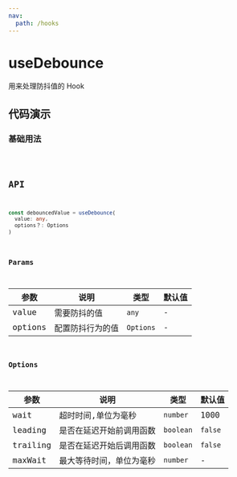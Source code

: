 ```yaml
---
nav:
  path: /hooks
---
```


# useDebounce

用来处理防抖值的 Hook

## 代码演示

### 基础用法

<code hideActions='["CSB"]' src="./demo/demo.tsx" />

## API

```typescript
const debouncedValue = useDebounce(
  value: any,
  options？: Options
)
```

### Params

| 参数        | 说明          | 类型          | 默认值        |
| -----------| --------------| -------------| -------------|
| value      | 需要防抖的值    | `any`        | -            |
| options    | 配置防抖行为的值 | `Options`    | -            |


### Options

| 参数        | 说明          | 类型          | 默认值        |
| -----------| --------------| -------------| -------------|
| wait       | 超时时间,单位为毫秒 | `number`  | 1000         |
| leading    | 是否在延迟开始前调用函数 | `boolean` | `false`  |
| trailing   | 是否在延迟开始后调用函数 | `boolean` | `false`  |
| maxWait    | 最大等待时间，单位为毫秒 | `number`  | -        |